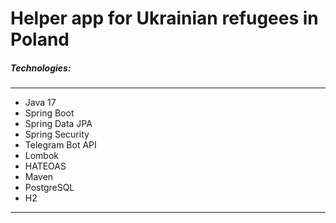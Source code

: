 # Helper app for Ukrainian refugees in Poland

##### Technologies:

---
- Java 17
- Spring Boot
- Spring Data JPA
- Spring Security
- Telegram Bot API
- Lombok
- HATEOAS
- Maven
- PostgreSQL
- H2
---
